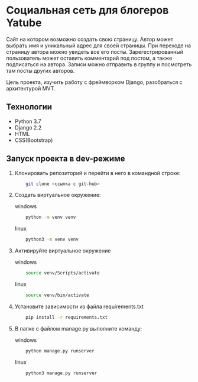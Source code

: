 # Социальная сеть для блогеров Yatube

Сайт на котором возможно создать свою страницу. Автор может выбрать имя и уникальный адрес для своей страницы.
При переходе на страницу автора можно увидеть все его посты. Зарегестрированный пользователь может оставить комментарий под постом, а также подписаться на автора.
Записи можно отправить в группу и посмотреть там посты других авторов.

Цель проекта, изучить работу с фреймворком Django, разобраться с архитектурой MVT.

## Технологии

- Python 3.7
- Django 2.2
- HTML
- CSS(Bootstrap)

## Запуск проекта в dev-режиме

1. Клонировать репозиторий и перейти в него в командной строке:

    ```bash
        git clone <ссылка с git-hub>
    ```

2. Cоздать виртуальное окружение:

    windows

    ```bash
        python -m venv venv
    ```

    linux

    ```bash
        python3 -m venv venv
    ```

3. Активируйте виртуальное окружение

    windows

    ```bash
        source venv/Scripts/activate
    ```

    linux

    ```bash
        source venv/bin/activate
    ```

4. Установите зависимости из файла requirements.txt

    ```bash
        pip install -r requirements.txt
    ```

5. В папке с файлом manage.py выполните команду:

    windows

    ```bash
        python manage.py runserver
    ```

    linux

    ```bash
        python3 manage.py runserver
    ```

